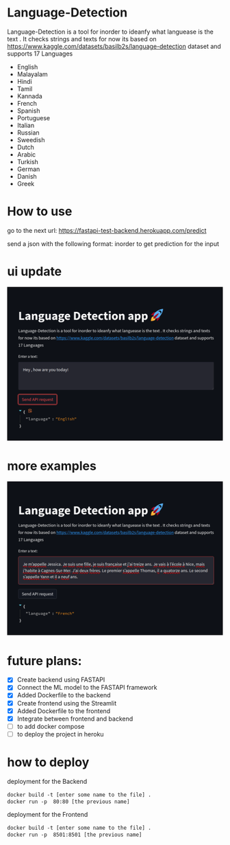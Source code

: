 # Language-Detection  

Language-Detection is a tool for inorder to ideanfy what languease is the text . It checks strings and texts
for now its based on 
https://www.kaggle.com/datasets/basilb2s/language-detection dataset
and supports 17 Languages
* English
* Malayalam
* Hindi
* Tamil
* Kannada
* French
* Spanish
* Portuguese
* Italian
* Russian
* Sweedish
* Dutch
* Arabic
* Turkish
* German
* Danish
* Greek

# How to use
go to the next url:
https://fastapi-test-backend.herokuapp.com/predict

send a json with the following format:
inorder to get prediction for the input

# ui update 
![img_1.png](Tools/img_1.png)
# more examples
![img_2.png](Tools/img_2.png)
# future plans:
- [x] Create backend using FASTAPI 
- [x] Connect the ML model to the FASTAPI framework
- [x] Added Dockerfile to the backend
- [x] Create frontend using the Streamlit
- [x] Added Dockerfile to the frontend
- [x] Integrate between frontend and backend
- [ ] to add docker compose 
- [ ] to deploy the project in heroku

# how to deploy
 deployment for the Backend
```
docker build -t [enter some name to the file] .
docker run -p  80:80 [the previous name]
```
deployment for the Frontend
```
docker build -t [enter some name to the file] .
docker run -p  8501:8501 [the previous name]
```
